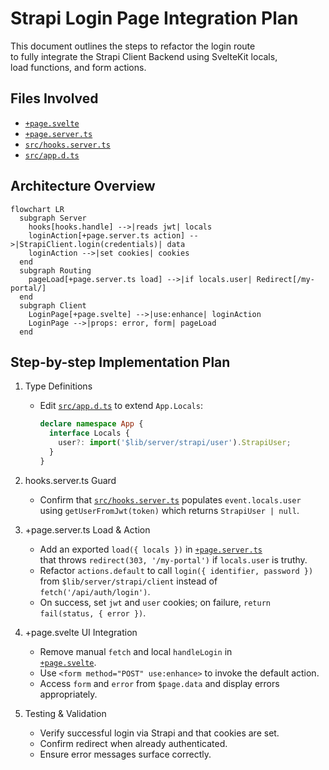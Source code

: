 # Strapi Login Page Integration Plan

This document outlines the steps to refactor the login route  
to fully integrate the Strapi Client Backend using SvelteKit locals,  
load functions, and form actions.

## Files Involved
- [`+page.svelte`](src/routes/login/+page.svelte:1)  
- [`+page.server.ts`](src/routes/login/+page.server.ts:1)  
- [`src/hooks.server.ts`](src/hooks.server.ts:1)  
- [`src/app.d.ts`](src/app.d.ts:1)  

## Architecture Overview

```mermaid
flowchart LR
  subgraph Server
    hooks[hooks.handle] -->|reads jwt| locals
    loginAction[+page.server.ts action] -->|StrapiClient.login(credentials)| data
    loginAction -->|set cookies| cookies
  end
  subgraph Routing
    pageLoad[+page.server.ts load] -->|if locals.user| Redirect[/my-portal/]
  end
  subgraph Client
    LoginPage[+page.svelte] -->|use:enhance| loginAction
    LoginPage -->|props: error, form| pageLoad
  end
```

## Step-by-step Implementation Plan

1. Type Definitions  
   - Edit [`src/app.d.ts`](src/app.d.ts:1) to extend `App.Locals`:
     ```ts
     declare namespace App {
       interface Locals {
         user?: import('$lib/server/strapi/user').StrapiUser;
       }
     }
     ```

2. hooks.server.ts Guard  
   - Confirm that [`src/hooks.server.ts`](src/hooks.server.ts:1) populates `event.locals.user`  
     using `getUserFromJwt(token)` which returns `StrapiUser | null`.

3. +page.server.ts Load & Action  
   - Add an exported `load({ locals })` in [`+page.server.ts`](src/routes/login/+page.server.ts:1)  
     that throws `redirect(303, '/my-portal')` if `locals.user` is truthy.  
   - Refactor `actions.default` to call `login({ identifier, password })`  
     from `$lib/server/strapi/client` instead of `fetch('/api/auth/login')`.  
   - On success, set `jwt` and `user` cookies; on failure, `return fail(status, { error })`.

4. +page.svelte UI Integration  
   - Remove manual `fetch` and local `handleLogin` in  
     [`+page.svelte`](src/routes/login/+page.svelte:1).  
   - Use `<form method="POST" use:enhance>` to invoke the default action.  
   - Access `form` and `error` from `$page.data` and display errors appropriately.

5. Testing & Validation  
   - Verify successful login via Strapi and that cookies are set.  
   - Confirm redirect when already authenticated.  
   - Ensure error messages surface correctly.